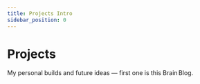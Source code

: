 ```yaml
---
title: Projects Intro
sidebar_position: 0
---
```


# Projects

My personal builds and future ideas — first one is this Brain Blog.
